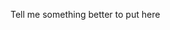 Tell me something better to put here

<!---
SalmonWithFeet/SalmonWithFeet is a ✨ special ✨ repository because its `README.md` (this file) appears on your GitHub profile.
You can click the Preview link to take a look at your changes.
--->
